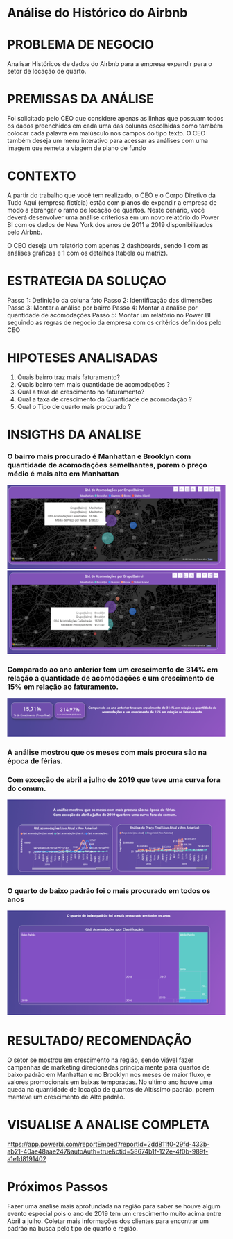 # Análise do Histórico do Airbnb

# PROBLEMA DE NEGOCIO
Analisar Históricos de dados do Airbnb para a empresa expandir para o setor de locação de quarto. 

# PREMISSAS DA ANÁLISE

 Foi solicitado pelo CEO que considere apenas as linhas que possuam todos os dados preenchidos em cada uma das colunas escolhidas como também colocar cada palavra em maiúsculo nos campos do tipo texto.
O CEO também deseja um menu interativo para acessar as análises com uma imagem que remeta a viagem de plano de fundo 

# CONTEXTO

A partir do trabalho que você tem realizado, o CEO e o Corpo Diretivo da Tudo Aqui (empresa fictícia) estão com planos de expandir a empresa de modo a abranger o ramo de locação de quartos. Neste cenário, você deverá desenvolver uma análise criteriosa em um novo relatório do Power BI com os dados de New York dos anos de 2011 a 2019 disponibilizados pelo Airbnb.

O CEO deseja um relatório com apenas 2 dashboards, sendo 1 com as análises gráficas e 1 com os detalhes (tabela ou matriz).


# ESTRATEGIA DA SOLUÇAO

Passo 1: Definição da coluna fato
Passo 2: Identificação das dimensões
Passo 3: Montar a análise por bairro
Passo 4: Montar a análise por quantidade de acomodações 
Passo 5: Montar um relatório no Power BI seguindo as regras de negocio da empresa com os critérios definidos pelo CEO

# HIPOTESES ANALISADAS

1. Quais bairro traz mais faturamento?
2. Quais bairro tem mais quantidade de acomodações ?
3. Qual a taxa de crescimento no faturamento?
4. Qual a taxa de crescimento da Quantidade de acomodação ?
5. Qual o Tipo de quarto mais procurado ?


# INSIGTHS DA ANALISE

### O bairro mais procurado é Manhattan e Brooklyn com quantidade de acomodações semelhantes, porem o preço médio é mais alto em Manhattan
 ![Insight 1](img/Insight-1.png)
 ![Insight 2](img/Insight-2.png)

### Comparado ao ano anterior tem um crescimento de 314% em relação a quantidade de acomodações e um crescimento de 15% em relação ao faturamento.
 ![Insight 3](img/Insight-3.png)

### A análise mostrou que os meses com mais procura são na época de férias. 
### Com exceção de abril a julho de 2019 que teve uma curva fora do comum.
 ![Insight 4](img/Insight-4.png)

### O quarto de baixo padrão foi o mais procurado em todos os anos 
 ![Insight 5](img/Insight-5.png)


# RESULTADO/ RECOMENDAÇÃO

O setor se mostrou em crescimento na região, sendo viável fazer campanhas de marketing direcionadas principalmente para quartos de baixo padrão em Manhattan e no Brooklyn nos meses de maior fluxo, e valores promocionais em baixas temporadas.
No ultimo ano houve uma queda na quantidade de locação de quartos de Altíssimo padrão. porem manteve um crescimento de Alto padrão.

# VISUALISE A ANALISE COMPLETA
https://app.powerbi.com/reportEmbed?reportId=2dd811f0-29fd-433b-ab21-40ae48aae247&autoAuth=true&ctid=58674b1f-122e-4f0b-989f-a1e1d8191402


# Próximos Passos

Fazer uma analise mais aprofundada na região para saber se houve algum evento especial pois o ano de 2019 tem um crescimento muito acima entre Abril a julho.
Coletar mais informações dos clientes para encontrar um padrão na busca pelo tipo de quarto e região.
